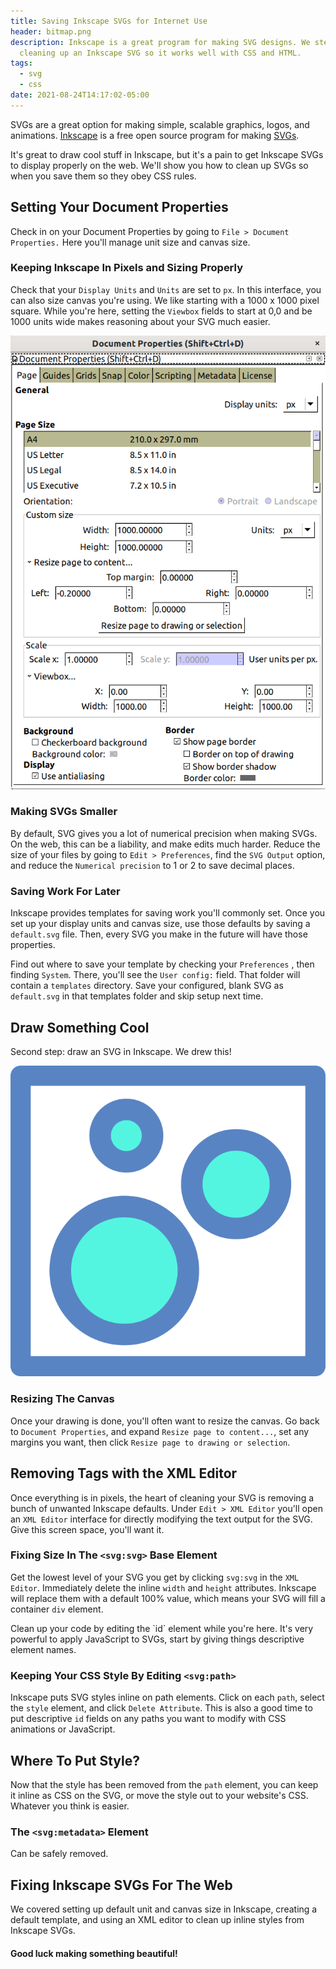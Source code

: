 ```yaml
---
title: Saving Inkscape SVGs for Internet Use
header: bitmap.png
description: Inkscape is a great program for making SVG designs. We step through
  cleaning up an Inkscape SVG so it works well with CSS and HTML.
tags:
  - svg
  - css
date: 2021-08-24T14:17:02-05:00
---
```

SVGs are a great option for making simple, scalable graphics, logos, and animations. [Inkscape](https://inkscape.org/) is a free open source program for making [SVGs](https://inkscape.org/develop/about-svg/).

It's great to draw cool stuff in Inkscape, but it's a pain to get Inkscape SVGs to display properly on the web. We'll show you how to clean up SVGs so when you save them so they obey CSS rules.

## Setting Your Document Properties

Check in on your Document Properties by going to `File > Document Properties.` Here you'll manage unit size and canvas size.

### Keeping Inkscape In Pixels and Sizing Properly

Check that your `Display Units` and `Units` are set to `px`. In this interface, you can also size canvas you're using. We like starting with a 1000 x 1000 pixel square. While you're here, setting the `Viewbox` fields to start at 0,0 and be 1000 units wide makes reasoning about your SVG much easier.

![Screenshot of the Document Properties screen in Inkscape](screenshot-from-2021-09-03-14-26-28.png "Recommended Inkscape Document Properties")

### Making SVGs Smaller

By default, SVG gives you a lot of numerical precision when making SVGs. On the web, this can be a liability, and make edits much harder. Reduce the size of your files by going to `Edit > Preferences`, find the `SVG Output` option, and reduce the `Numerical precision` to 1 or 2 to save decimal places.

### Saving Work For Later

Inkscape provides templates for saving work you'll commonly set. Once you set up your display units and canvas size, use those defaults by saving a `default.svg` file. Then, every SVG you make in the future will have those properties.

Find out where to save your template by checking your `Preferences` , then finding `System`. There, you'll see the `User config:` field. That folder will contain a `templates` directory. Save your configured, blank SVG as `default.svg` in that templates folder and skip setup next time.

## Draw Something Cool

Second step: draw an SVG in Inkscape. We drew this!

![Three bubbles of various sizes floating inside a square.](bitmap.png "Simple Inkscape Drawing")

### Resizing The Canvas

Once your drawing is done, you'll often want to resize the canvas. Go back to `Document Properties`, and expand `Resize page to content...`, set any margins you want, then click `Resize page to drawing or selection`.

## Removing Tags with the XML Editor

Once everything is in pixels, the heart of cleaning your SVG is removing a bunch of unwanted Inkscape defaults. Under `Edit > XML Editor` you'll open an `XML Editor` interface for directly modifying the text output for the SVG. Give this screen space, you'll want it.

### Fixing Size In The `<svg:svg>` Base Element

Get the lowest level of your SVG you get by clicking `svg:svg` in the `XML Editor`. Immediately delete the inline `width` and `height` attributes. Inkscape will replace them with a default 100% value, which means your SVG will fill a container `div` element. 

Clean up your code by editing the \`id\` element while you're here. It's very powerful to apply JavaScript to SVGs, start by giving things descriptive element names.

### Keeping Your CSS Style By Editing `<svg:path>`

Inkscape puts SVG styles inline on path elements. Click on each `path`, select the `style` element, and click `Delete Attribute`. This is also a good time to put descriptive `id` fields on any paths you want to modify with CSS animations or JavaScript.

## Where To Put Style?

Now that the style has been removed from the `path` element, you can keep it inline as CSS on the SVG, or move the style out to your website's CSS. Whatever you think is easier.

### The `<svg:metadata>` Element

Can be safely removed.

## Fixing Inkscape SVGs For The Web

We covered setting up default unit and canvas size in Inkscape, creating a default template, and using an XML editor to clean up inline styles from Inkscape SVGs. 

#### Good luck making something beautiful!